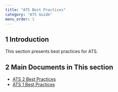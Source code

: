 ```yaml
---
title: "ATS Best Practices"
category: "ATS Guide"
menu_order: 2
---
```


## 1 Introduction

This section presents best practices for ATS.

## 2 Main Documents in This section

* [ATS 2 Best Practices](bp2)
* [ATS 1 Best Practices](bp1)
